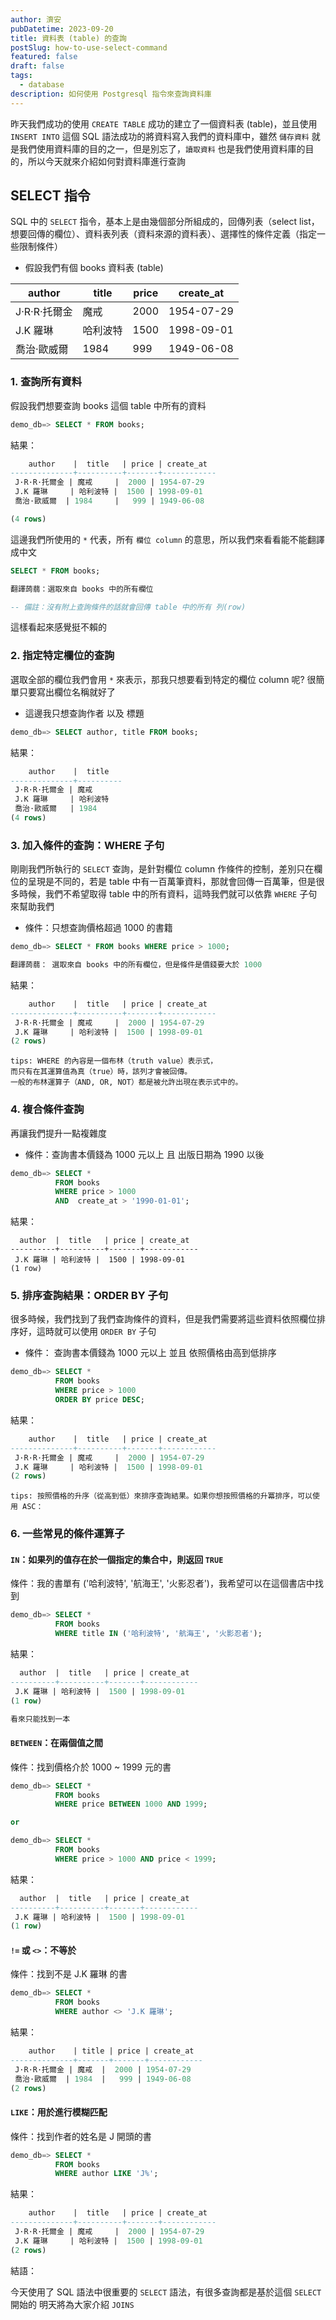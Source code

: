 ```yaml
---
author: 濟安
pubDatetime: 2023-09-20
title: 資料表 (table) 的查詢
postSlug: how-to-use-select-command
featured: false
draft: false
tags:
  - database
description: 如何使用 Postgresql 指令來查詢資料庫
---
```


昨天我們成功的使用 `CREATE TABLE` 成功的建立了一個資料表 (table)，並且使用 `INSERT INTO` 這個 SQL 語法成功的將資料寫入我們的資料庫中，雖然 `儲存資料` 就是我們使用資料庫的目的之一，但是別忘了，`讀取資料` 也是我們使用資料庫的目的，所以今天就來介紹如何對資料庫進行查詢

## SELECT 指令

SQL 中的 `SELECT` 指令，基本上是由幾個部分所組成的，回傳列表（select list，想要回傳的欄位）、資料表列表（資料來源的資料表）、選擇性的條件定義（指定一些限制條件）

- 假設我們有個 books 資料表 (table)

| author       | title    | price | create_at  |
| ------------ | -------- | ----- | ---------- |
| J·R·R·托爾金 | 魔戒     | 2000  | 1954-07-29 |
| J.K 羅琳     | 哈利波特 | 1500  | 1998-09-01 |
| 喬治·歐威爾  | 1984     | 999   | 1949-06-08 |

### 1. 查詢所有資料

假設我們想要查詢 books 這個 table 中所有的資料

```sql
demo_db=> SELECT * FROM books;
```

結果：

```sql
    author    |  title   | price | create_at
--------------+----------+-------+------------
 J·R·R·托爾金 | 魔戒     |  2000 | 1954-07-29
 J.K 羅琳     | 哈利波特 |  1500 | 1998-09-01
 喬治·歐威爾  | 1984     |   999 | 1949-06-08

(4 rows)
```

這邊我們所使用的 `*` 代表，所有 `欄位 column` 的意思，所以我們來看看能不能翻譯成中文

```sql
SELECT * FROM books;

翻譯蒟蒻：選取來自 books 中的所有欄位

-- 備註：沒有附上查詢條件的話就會回傳 table 中的所有 列(row)
```

這樣看起來感覺挺不賴的

### 2. 指定特定欄位的查詢

選取全部的欄位我們會用 `*` 來表示，那我只想要看到特定的欄位 column 呢?
很簡單只要寫出欄位名稱就好了

- 這邊我只想查詢作者 以及 標題

```sql
demo_db=> SELECT author, title FROM books;
```

結果：

```sql
    author    |  title
--------------+----------
 J·R·R·托爾金 | 魔戒
 J.K 羅琳     | 哈利波特
 喬治·歐威爾   | 1984
(4 rows)
```

### 3. 加入條件的查詢：WHERE 子句

剛剛我們所執行的 `SELECT` 查詢，是針對欄位 column 作條件的控制，差別只在欄位的呈現是不同的，若是 table 中有一百萬筆資料，那就會回傳一百萬筆，但是很多時候，我們不希望取得 table 中的所有資料，這時我們就可以依靠 `WHERE` 子句來幫助我們

- 條件：只想查詢價格超過 1000 的書籍

```sql
demo_db=> SELECT * FROM books WHERE price > 1000;

翻譯蒟蒻： 選取來自 books 中的所有欄位，但是條件是價錢要大於 1000
```

結果：

```sql
    author    |  title   | price | create_at
--------------+----------+-------+------------
 J·R·R·托爾金 | 魔戒     |  2000 | 1954-07-29
 J.K 羅琳     | 哈利波特 |  1500 | 1998-09-01
(2 rows)
```

    tips: WHERE 的內容是一個布林（truth value）表示式，
    而只有在其運算值為真（true）時，該列才會被回傳。
    一般的布林運算子（AND, OR, NOT）都是被允許出現在表示式中的。

### 4. 複合條件查詢

再讓我們提升一點複雜度

- 條件：查詢書本價錢為 1000 元以上 且 出版日期為 1990 以後

```sql
demo_db=> SELECT *
          FROM books
          WHERE price > 1000
          AND  create_at > '1990-01-01';
```

結果：

```
  author  |  title   | price | create_at
----------+----------+-------+------------
 J.K 羅琳 | 哈利波特 |  1500 | 1998-09-01
(1 row)
```

### 5. 排序查詢結果：ORDER BY 子句

很多時候，我們找到了我們查詢條件的資料，但是我們需要將這些資料依照欄位排序好，這時就可以使用 `ORDER BY` 子句

- 條件： 查詢書本價錢為 1000 元以上 並且 依照價格由高到低排序

```sql
demo_db=> SELECT *
          FROM books
          WHERE price > 1000
          ORDER BY price DESC;
```

結果：

```sql
    author    |  title   | price | create_at
--------------+----------+-------+------------
 J·R·R·托爾金 | 魔戒     |  2000 | 1954-07-29
 J.K 羅琳     | 哈利波特 |  1500 | 1998-09-01
(2 rows)
```

    tips: 按照價格的升序（從高到低）來排序查詢結果。如果你想按照價格的升冪排序，可以使用 ASC：

### 6. 一些常見的條件運算子

#### `IN`：如果列的值存在於一個指定的集合中，則返回 `TRUE`

條件：我的書單有 ('哈利波特', '航海王', '火影忍者')，我希望可以在這個書店中找到

```sql
demo_db=> SELECT *
          FROM books
          WHERE title IN ('哈利波特', '航海王', '火影忍者');
```

結果：

```sql
  author  |  title   | price | create_at
----------+----------+-------+------------
 J.K 羅琳 | 哈利波特 |  1500 | 1998-09-01
(1 row)

看來只能找到一本
```

#### `BETWEEN`：在兩個值之間

條件：找到價格介於 1000 ~ 1999 元的書

```sql
demo_db=> SELECT *
          FROM books
          WHERE price BETWEEN 1000 AND 1999;

or

demo_db=> SELECT *
          FROM books
          WHERE price > 1000 AND price < 1999;
```

結果：

```sql
  author  |  title   | price | create_at
----------+----------+-------+------------
 J.K 羅琳 | 哈利波特 |  1500 | 1998-09-01
(1 row)
```

#### `!=` 或 `<>`：不等於

條件：找到不是 J.K 羅琳 的書

```sql
demo_db=> SELECT *
          FROM books
          WHERE author <> 'J.K 羅琳';
```

結果：

```sql
    author    | title | price | create_at
--------------+-------+-------+------------
 J·R·R·托爾金 | 魔戒  |  2000 | 1954-07-29
 喬治·歐威爾  | 1984  |   999 | 1949-06-08
(2 rows)
```

#### `LIKE`：用於進行模糊匹配

條件：找到作者的姓名是 J 開頭的書

```sql
demo_db=> SELECT *
          FROM books
          WHERE author LIKE 'J%';
```

結果：

```sql
    author    |  title   | price | create_at
--------------+----------+-------+------------
 J·R·R·托爾金 | 魔戒     |  2000 | 1954-07-29
 J.K 羅琳     | 哈利波特 |  1500 | 1998-09-01
(2 rows)
```

結語：

今天使用了 SQL 語法中很重要的 `SELECT` 語法，有很多查詢都是基於這個 `SELECT` 開始的
明天將為大家介紹 `JOINS`
